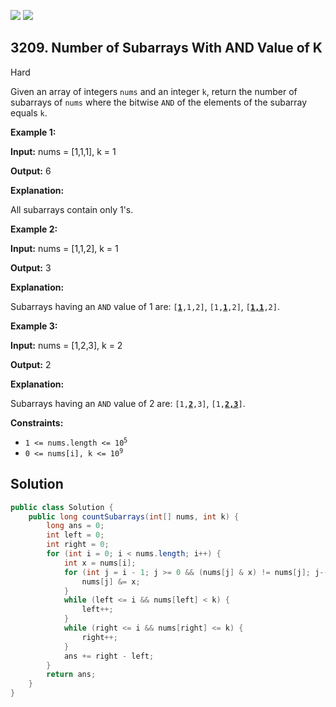 [![](https://img.shields.io/github/stars/javadev/LeetCode-in-Java?label=Stars&style=flat-square)](https://github.com/javadev/LeetCode-in-Java)
[![](https://img.shields.io/github/forks/javadev/LeetCode-in-Java?label=Fork%20me%20on%20GitHub%20&style=flat-square)](https://github.com/javadev/LeetCode-in-Java/fork)

## 3209\. Number of Subarrays With AND Value of K

Hard

Given an array of integers `nums` and an integer `k`, return the number of subarrays of `nums` where the bitwise `AND` of the elements of the subarray equals `k`.

**Example 1:**

**Input:** nums = [1,1,1], k = 1

**Output:** 6

**Explanation:**

All subarrays contain only 1's.

**Example 2:**

**Input:** nums = [1,1,2], k = 1

**Output:** 3

**Explanation:**

Subarrays having an `AND` value of 1 are: <code>[<ins>**1**</ins>,1,2]</code>, <code>[1,<ins>**1**</ins>,2]</code>, <code>[<ins>**1,1**</ins>,2]</code>.

**Example 3:**

**Input:** nums = [1,2,3], k = 2

**Output:** 2

**Explanation:**

Subarrays having an `AND` value of 2 are: <code>[1,**<ins>2</ins>**,3]</code>, <code>[1,<ins>**2,3**</ins>]</code>.

**Constraints:**

*   <code>1 <= nums.length <= 10<sup>5</sup></code>
*   <code>0 <= nums[i], k <= 10<sup>9</sup></code>

## Solution

```java
public class Solution {
    public long countSubarrays(int[] nums, int k) {
        long ans = 0;
        int left = 0;
        int right = 0;
        for (int i = 0; i < nums.length; i++) {
            int x = nums[i];
            for (int j = i - 1; j >= 0 && (nums[j] & x) != nums[j]; j--) {
                nums[j] &= x;
            }
            while (left <= i && nums[left] < k) {
                left++;
            }
            while (right <= i && nums[right] <= k) {
                right++;
            }
            ans += right - left;
        }
        return ans;
    }
}
```